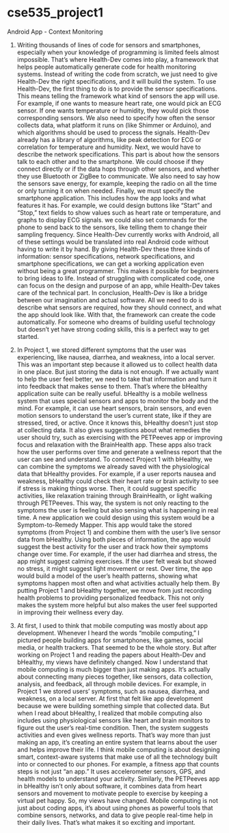 # cse535_project1
Android App - Context Monitoring

1) Writing thousands of lines of code for sensors and smartphones, especially when your knowledge of programming is limited feels almost impossible. That’s where Health-Dev comes into play, a framework that helps people automatically generate code for health monitoring systems. Instead of writing the code from scratch, we just need to give Health-Dev the right specifications, and it will build the system.
To use Health-Dev, the first thing to do is to provide the sensor specifications. This means telling the framework what kind of sensors the app will use. For example, if one wants to measure heart rate, one would pick an ECG sensor. If one wants temperature or humidity, they would pick those corresponding sensors. We also need to specify how often the sensor collects data, what platform it runs on (like Shimmer or Arduino), and which algorithms should be used to process the signals. Health-Dev already has a library of algorithms, like peak detection for ECG or correlation for temperature and humidity.
Next, we would have to describe the network specifications. This part is about how the sensors talk to each other and to the smartphone. We could choose if they connect directly or if the data hops through other sensors, and whether they use Bluetooth or ZigBee to communicate. We also need to say how the sensors save energy, for example, keeping the radio on all the time or only turning it on when needed.
Finally, we must specify the smartphone application. This includes how the app looks and what features it has. For example, we could design buttons like “Start” and “Stop,” text fields to show values such as heart rate or temperature, and graphs to display ECG signals. we could also set commands for the phone to send back to the sensors, like telling them to change their sampling frequency. Since Health-Dev currently works with Android, all of these settings would be translated into real Android code without having to write it by hand.
By giving Health-Dev these three kinds of information: sensor specifications, network specifications, and smartphone specifications, we can get a working application even without being a great programmer. This makes it possible for beginners to bring ideas to life. Instead of struggling with complicated code, one can focus on the design and purpose of an app, while Health-Dev takes care of the technical part.
In conclusion, Health-Dev is like a bridge between our imagination and actual software. All we need to do is describe what sensors are required, how they should connect, and what the app should look like. With that, the framework can create the code automatically. For someone who dreams of building useful technology but doesn’t yet have strong coding skills, this is a perfect way to get started.


2) In Project 1, we stored different symptoms that the user was experiencing, like nausea, diarrhea, and weakness, into a local server. This was an important step because it allowed us to collect health data in one place. But just storing the data is not enough. If we actually want to help the user feel better, we need to take that information and turn it into feedback that makes sense to them. That’s where the bHealthy application suite can be really useful.
bHealthy is a mobile wellness system that uses special sensors and apps to monitor the body and the mind. For example, it can use heart sensors, brain sensors, and even motion sensors to understand the user’s current state, like if they are stressed, tired, or active. Once it knows this, bHealthy doesn’t just stop at collecting data. It also gives suggestions about what remedies the user should try, such as exercising with the PETPeeves app or improving focus and relaxation with the BrainHealth app. These apps also track how the user performs over time and generate a wellness report that the user can see and understand.
To connect Project 1 with bHealthy, we can combine the symptoms we already saved with the physiological data that bHealthy provides. For example, if a user reports nausea and weakness, bHealthy could check their heart rate or brain activity to see if stress is making things worse. Then, it could suggest specific activities, like relaxation training through BrainHealth, or light walking through PETPeeves. This way, the system is not only reacting to the symptoms the user is feeling but also sensing what is happening in real time.
A new application we could design using this system would be a Symptom-to-Remedy Mapper. This app would take the stored symptoms (from Project 1) and combine them with the user’s live sensor data from bHealthy. Using both pieces of information, the app would suggest the best activity for the user and track how their symptoms change over time. For example, if the user had diarrhea and stress, the app might suggest calming exercises. If the user felt weak but showed no stress, it might suggest light movement or rest. Over time, the app would build a model of the user’s health patterns, showing what symptoms happen most often and what activities actually help them.
By putting Project 1 and bHealthy together, we move from just recording health problems to providing personalized feedback. This not only makes the system more helpful but also makes the user feel supported in improving their wellness every day.


3) At first, I used to think that mobile computing was mostly about app development. Whenever I heard the words “mobile computing,” I pictured people building apps for smartphones, like games, social media, or health trackers. That seemed to be the whole story. But after working on Project 1 and reading the papers about Health-Dev and bHealthy, my views have definitely changed.
Now I understand that mobile computing is much bigger than just making apps. It’s actually about connecting many pieces together, like sensors, data collection, analysis, and feedback, all through mobile devices. For example, in Project 1 we stored users’ symptoms, such as nausea, diarrhea, and weakness, on a local server. At first that felt like app development because we were building something simple that collected data. But when I read about bHealthy, I realized that mobile computing also includes using physiological sensors like heart and brain monitors to figure out the user’s real-time condition. Then, the system suggests activities and even gives wellness reports. That’s way more than just making an app, it’s creating an entire system that learns about the user and helps improve their life.
I think mobile computing is about designing smart, context-aware systems that make use of all the technology built into or connected to our phones. For example, a fitness app that counts steps is not just “an app.” It uses accelerometer sensors, GPS, and health models to understand your activity. Similarly, the PETPeeves app in bHealthy isn’t only about software, it combines data from heart sensors and movement to motivate people to exercise by keeping a virtual pet happy.
So, my views have changed. Mobile computing is not just about coding apps, it’s about using phones as powerful tools that combine sensors, networks, and data to give people real-time help in their daily lives. That’s what makes it so exciting and important.
